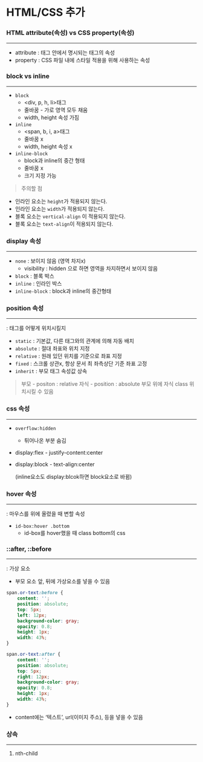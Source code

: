 # HTML/CSS 추가

### HTML attribute(속성) vs CSS property(속성)

---

- attribute : 태그 안에서 명시되는 태그의 속성
- property : CSS 파일 내에 스타일 적용을 위해 사용하는 속성

### block vs inline

---

- `block`
    - <div, p, h, li>태그
    - 줄바꿈 - 가로 영역 모두 채움
    - width, height 속성 가짐
- `inline`
    - <span, b, i, a>태그
    - 줄바꿈 x
    - width, height 속성 x
- `inline-block`
    - block과 inline의 중간 형태
    - 줄바꿈 x
    - 크기 지정 가능

> 주의할 점
> 
- 인라인 요소는 `height`가 적용되지 않는다.
- 인라인 요소는 `width`가 적용되지 않는다.
- 블록 요소는 `vertical-align` 이 적용되지 않는다.
- 블록 요소는 `text-align`이 적용되지 않는다.

### display 속성

---

- `none` : 보이지 않음 (영역 차지x)
    - visibility : hidden 으로 하면 영역을 차지하면서 보이지 않음
- `block` : 블록 박스
- `inline` : 인라인 박스
- `inline-block` : block과 inline의 중간형태

### position 속성

---

: 태그를 어떻게 위치시킬지

- `static` : 기본값, 다른 태그와의 관계에 의해 자동 배치
- `absolute` : 절대 좌표와 위치 지정
- `relative` : 원래 있던 위치를 기준으로 좌표 지정
- `fixed` : 스크롤 상관x, 항상 문서 최 좌측상단 기준 좌표 고정
- `inherit` : 부모 태그 속성값 상속

> 부모 - positon : relative
자식 - position : absolute
부모 위에 자식 class 위치시킬 수 있음
> 

### css 속성

---

- `overflow:hidden`
    - 튀어나온 부분 숨김
- display:flex - justify-content:center
- display:block - text-align:center
    
    (inline요소도 display:blcok하면 block요소로 바뀜)
    

### hover 속성

---

: 마우스를 위에 올렸을 때 변할 속성

- `id-box:hover .bottom`
    - id-box를 hover했을 때 class bottom의 css
    

### ::after, ::before

---

: 가상 요소

- 부모 요소 앞, 뒤에 가상요소를 넣을 수 있음

```css
span.or-text:before {
    content: '';
    position: absolute;
    top: 5px;
    left: 12px;
    background-color: gray;
    opacity: 0.8;
    height: 1px;
    width: 43%;
}

span.or-text:after {
    content: ''; 
    position: absolute;
    top: 5px;
    right: 12px;
    background-color: gray;
    opacity: 0.8;
    height: 1px;
    width: 43%;
}
```

- content에는 ‘텍스트’, url(이미지 주소), 등을 넣을 수 있음

### 상속

---

1. nth-child